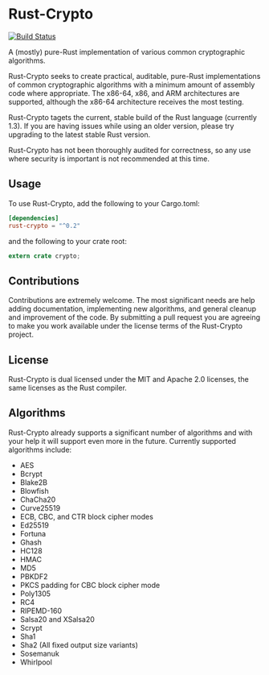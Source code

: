 # Rust-Crypto

[![Build Status](https://travis-ci.org/DaGenix/rust-crypto.png?branch=master)](https://travis-ci.org/DaGenix/rust-crypto)

A (mostly) pure-Rust implementation of various common cryptographic algorithms.

Rust-Crypto seeks to create practical, auditable, pure-Rust implementations of common cryptographic
algorithms with a minimum amount of assembly code where appropriate. The x86-64, x86, and
ARM architectures are supported, although the x86-64 architecture receives the most testing.

Rust-Crypto tagets the current, stable build of the Rust language (currently 1.3).
If you are having issues while using an older version, please try upgrading to the latest stable
Rust version.

Rust-Crypto has not been thoroughly
audited for correctness, so any use where security is important is not recommended at this time.

## Usage

To use Rust-Crypto, add the following to your Cargo.toml:

```toml
[dependencies]
rust-crypto = "^0.2"
```

and the following to your crate root:

```rust
extern crate crypto;
```

## Contributions

Contributions are extremely welcome. The most significant needs are help
adding documentation, implementing new algorithms,
and general cleanup and improvement of the code. By submitting a pull request you are agreeing to
make you work available under the license
terms of the Rust-Crypto project.

## License

Rust-Crypto is dual licensed under the MIT and Apache 2.0 licenses, the same licenses
as the Rust compiler.

## Algorithms

Rust-Crypto already supports a significant number of algorithms and with your help
it will support even more in the future. Currently supported algorithms include:

* AES
* Bcrypt
* Blake2B
* Blowfish
* ChaCha20
* Curve25519
* ECB, CBC, and CTR block cipher modes
* Ed25519
* Fortuna
* Ghash
* HC128
* HMAC
* MD5
* PBKDF2
* PKCS padding for CBC block cipher mode
* Poly1305
* RC4
* RIPEMD-160
* Salsa20 and XSalsa20
* Scrypt
* Sha1
* Sha2 (All fixed output size variants)
* Sosemanuk
* Whirlpool


